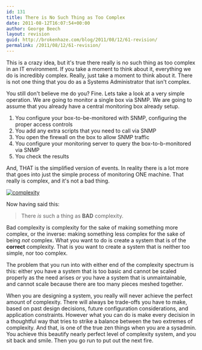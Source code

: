 ```yaml
---
id: 131
title: There is No Such Thing as Too Complex
date: 2011-08-12T16:07:54+00:00
author: George Beech
layout: revision
guid: http://brokenhaze.com/blog/2011/08/12/61-revision/
permalink: /2011/08/12/61-revision/
---
```

This is a crazy idea, but it's true there really is no such thing as too complex in an IT environment. If you take a moment to think about it, everything we do is incredibly complex. Really, just take a moment to think about it. There is not one thing that you do as a Systems  Administrator that isn't complex.

You still don't believe me do you? Fine. Lets take a look at a very simple operation. We are going to monitor a single box via SNMP. We are going to assume that you already have a central monitoring box already setup.

1. You configure your box-to-be-monitored with SNMP, configuring the proper access controls
2. You add any extra scripts that you need to call via SNMP
3. You open the firewall on the box to allow SNMP traffic
4. You configure your monitoring server to query the box-to-b-monitored via SNMP
5. You check the results

And, THAT is the simplified version of events. In reality there is a lot more that goes into just the simple process of monitoring ONE machine. That really is complex, and it's not a bad thing.

[![](http://brokenhaze.dreamhosters.com/blog/wp-content/uploads/2011/08/complexity-300x225.jpg "complexity")](http://brokenhaze.dreamhosters.com/blog/wp-content/uploads/2011/08/complexity.jpg)

Now having said this:
> There _is_ such a thing as **BAD** complexity.

Bad complexity is complexity for the sake of making something more complex, or the inverse: making something less complex for the sake of being *not* complex. What you want to do is create a system that is of the **correct** complexity. That is you want to create a system that is neither too simple, nor too complex.

The problem that you run into with either end of the complexity spectrum is this: either you have a system that is too basic and cannot be scaled properly as the need arises *or* you have a system that is unmaintainable, and cannot scale because there are too many pieces meshed together.

When you are designing a system, you really will never achieve the perfect amount of complexity. There will always be trade-offs you have to make, based on past design decisions, future configuration considerations, and application constraints. However what you can do is make every decision in a thoughtful way that tries to strike a balance between the two extremes of complexity. And that, is one of the true zen things when you are a sysadmin. You achieve this beautify nearly perfect level of complexity system, and you sit back and smile. Then you go run to put out the next fire.